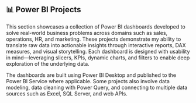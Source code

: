 ## 📊 Power BI Projects

This section showcases a collection of Power BI dashboards developed to solve real-world business problems across domains such as sales, operations, HR, and marketing. These projects demonstrate my ability to translate raw data into actionable insights through interactive reports, DAX measures, and visual storytelling. Each dashboard is designed with usability in mind—leveraging slicers, KPIs, dynamic charts, and filters to enable deep exploration of the underlying data.

The dashboards are built using Power BI Desktop and published to the Power BI Service where applicable. Some projects also involve data modeling, data cleaning with Power Query, and connecting to multiple data sources such as Excel, SQL Server, and web APIs.
